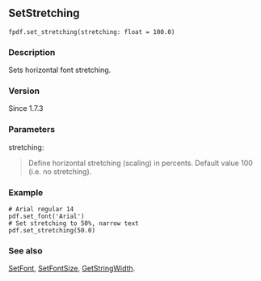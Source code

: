 ## SetStretching ##

```
fpdf.set_stretching(stretching: float = 100.0)
```

### Description ###

Sets horizontal font stretching. 

### Version ###

Since 1.7.3

### Parameters ###

stretching:
> Define horizontal stretching (scaling) in percents. Default value 100 (i.e. no stretching).

### Example ###

```
# Arial regular 14
pdf.set_font('Arial')
# Set stretching to 50%, narrow text
pdf.set_stretching(50.0)
```

### See also ###

[SetFont](SetFont.md), [SetFontSize](SetFontSize.md), [GetStringWidth](GetStringWidth.md).

